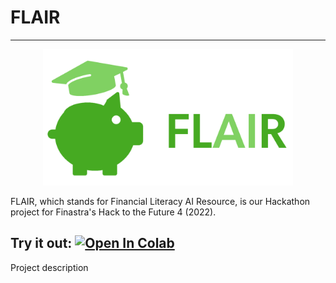 # FLAIR

---
<p align="center">
  <img src="src/pighat.png" alt="FLAIR Logo" width="400" >
</p>
FLAIR, which stands for Financial Literacy AI Resource, is our Hackathon project for Finastra's Hack to the Future 4 (2022).  

Try it out: 
<a href="https://colab.research.google.com/github/hannahawalsh/FLAIR/blob/main/Long_Form_QA_model_trials.ipynb" target="_parent"><img src="https://colab.research.google.com/assets/colab-badge.svg" alt="Open In Colab"/></a>
---

Project description

